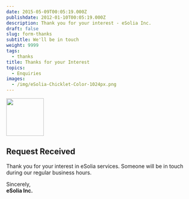 ```yaml
---
date: 2015-05-09T00:05:19.000Z
publishdate: 2012-01-10T00:05:19.000Z
description: Thank you for your interest - eSolia Inc.
draft: false
slug: form-thanks
subtitle: We'll be in touch
weight: 9999
tags:
  - thanks
title: Thanks for your Interest
topics:
  - Enquiries
images:
  - /img/eSolia-Chicklet-Color-1024px.png
---
```


<div class="image-container">
<img class="materialboxed right responsive-img" data-caption="Security vs Convenience" width="100" src="/img/eSolia-Chicklet-Color-1024px.png">
</div>

## Request Received

Thank you for your interest in eSolia services. Someone will be in touch during our regular business hours.

Sincerely,  
**eSolia Inc.**
